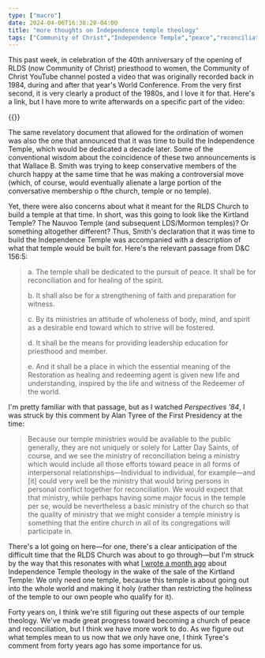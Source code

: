 ```yaml
---
type: ["macro"]
date: 2024-04-06T16:38:28-04:00
title: "more thoughts on Independence temple theology"
tags: ["Community of Christ","Independence Temple","peace","reconciliation","Wallace B. Smith","Alan Tyree"]
---
```

This past week, in celebration of the 40th anniversary of the opening of RLDS (now Community of Christ) priesthood to women, the Community of Christ YouTube channel posted a video that was originally recorded back in 1984, during and after that year's World Conference. From the very first second, it is very clearly a product of the 1980s, and I love it for that. Here's a link, but I have more to write afterwards on a specific part of the video:

{{<youtube id="VrwttONZI1g">}}

The same revelatory document that allowed for the ordination of women was also the one that announced that it was time to build the Independence Temple, which would be dedicated a decade later. Some of the conventional wisdom about the coincidence of these two announcements is that Wallace B. Smith was trying to keep conservative members of the church happy at the same time that he was making a controversial move (which, of course, would eventually alienate a large portion of the conversative membership o fthe church, temple or no temple). 

Yet, there were also concerns about what it meant for the RLDS Church to build a temple at that time. In short, was this going to look like the Kirtland Temple? The Nauvoo Temple (and subsequent LDS/Mormon temples)? Or something altogether different? Thus, Smith's declaration that it was time to build the Independence Temple was accompanied with a description of what that temple would be built for. Here's the relevant passage from D&C 156:5:

> a. The temple shall be dedicated to the pursuit of peace. It shall be for reconciliation and for healing of the spirit.
>
> b. It shall also be for a strengthening of faith and preparation for witness.
>
> c. By its ministries an attitude of wholeness of body, mind, and spirit as a desirable end toward which to strive will be fostered.
>
> d. It shall be the means for providing leadership education for priesthood and member.
>
> e. And it shall be a place in which the essential meaning of the Restoration as healing and redeeming agent is given new life and understanding, inspired by the life and witness of the Redeemer of the world.

I'm pretty familiar with that passage, but as I watched *Perspectives '84*, I was struck by this comment by Alan Tyree of the First Presidency at the time:

> Because our temple ministries would be available to the public generally, they are not uniquely or solely for Latter Day Saints, of course, and we see the ministry of reconciliation being a ministry which would include all those efforts toward peace in all forms of interpersonal relationships—Individual to individual, for example—and [it] could very well be the ministry that would bring persons in personal conflict together for reconciliation. We would expect that that ministry, while perhaps having some major focus in the temple per se, would be nevertheless a basic ministry of the church so that the quality of ministry that we might consider a temple ministry is something that the entire church in all of its congregations will participate in.

There's a lot going on here—for one, there's a clear anticipation of the difficult time that the RLDS Church was about to go through—but I'm struck by the way that this resonates with what [I wrote a month ago](https://spencergreenhalgh.com/communities/some-thoughts-on-independence-temple-theology/) about Independence Temple theology in the wake of the sale of the Kirtland Temple: We only need one temple, because this temple is about going out into the whole world and making it holy (rather than restricting the holiness of the temple to our own people who qualify for it). 

Forty years on, I think we're still figuring out these aspects of our temple theology. We've made great progress toward becoming a church of peace and reconciliation, but I think we have more work to do. As we figure out what temples mean to us now that we only have one, I think Tyree's comment from forty years ago has some importance for us. 
